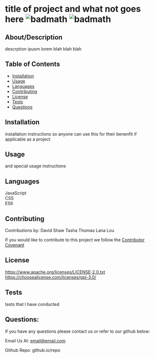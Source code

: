 
  # title of project and what not goes here ![badmath](https://img.shields.io/badge/license-APACHE-blue) ![badmath](https://img.shields.io/badge/license-GPL-blue)

  ## About/Description

  descrption ipusm lorem blah blah blah

  ## Table of Contents

  * [Installation](#installation)
  * [Usage](#usage)
  * [Languages](#languages)
  * [Contributing](#contributing)
  * [License](#license)
  * [Tests](#tests)
  * [Questions](#questions)
  
  ## Installation

  installation instructions so anyone can use this for their benenfit if applicable as a project

  ## Usage

  and special usage instructions

  ## Languages

  JavaScript<br>CSS<br>ES6

  ## Contributing

  Contributions by: David Shaw Tasha Thomas Lana Lou

  If you would like to contribute to this project we follow the [Contributor Covenant](https://www.contributor-covenant.org/)

  ## License

  https://www.apache.org/licenses/LICENSE-2.0.txt<br>https://choosealicense.com/licenses/gpl-3.0/

  ## Tests

  tests that I have conducted 

  ## Questions:

  If you have any questions please contact us or refer to our github below:

  Email Us At: email@email.com

  Github Repo: github.io/repo



